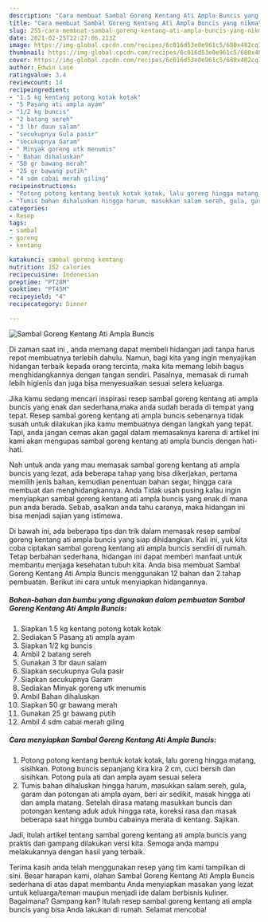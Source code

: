 ```yaml
---
description: "Cara membuat Sambal Goreng Kentang Ati Ampla Buncis yang nikmat dan Mudah Dibuat"
title: "Cara membuat Sambal Goreng Kentang Ati Ampla Buncis yang nikmat dan Mudah Dibuat"
slug: 255-cara-membuat-sambal-goreng-kentang-ati-ampla-buncis-yang-nikmat-dan-mudah-dibuat
date: 2021-02-25T22:27:06.213Z
image: https://img-global.cpcdn.com/recipes/6c016d53e0e961c5/680x482cq70/sambal-goreng-kentang-ati-ampla-buncis-foto-resep-utama.jpg
thumbnail: https://img-global.cpcdn.com/recipes/6c016d53e0e961c5/680x482cq70/sambal-goreng-kentang-ati-ampla-buncis-foto-resep-utama.jpg
cover: https://img-global.cpcdn.com/recipes/6c016d53e0e961c5/680x482cq70/sambal-goreng-kentang-ati-ampla-buncis-foto-resep-utama.jpg
author: Edwin Lane
ratingvalue: 3.4
reviewcount: 14
recipeingredient:
- "1.5 kg kentang potong kotak kotak"
- "5 Pasang ati ampla ayam"
- "1/2 kg buncis"
- "2 batang sereh"
- "3 lbr daun salam"
- "secukupnya Gula pasir"
- "secukupnya Garam"
- " Minyak goreng utk menumis"
- " Bahan dihaluskan"
- "50 gr bawang merah"
- "25 gr bawang putih"
- "4 sdm cabai merah giling"
recipeinstructions:
- "Potong potong kentang bentuk kotak kotak, lalu goreng hingga matang, sisihkan. Potong buncis sepanjang kira kira 2 cm, cuci bersih dan sisihkan. Potong pula ati dan ampla ayam sesuai selera"
- "Tumis bahan dihaluskan hingga harum, masukkan salam sereh, gula, garam dan potongan ati ampla ayam, beri air sedikit, masak hingga ati dan ampla matang. Setelah dirasa matang masukkan buncis dan potongan kentang aduk aduk hingga rata, koreksi rasa dan masak beberapa saat hingga bumbu cabainya merata di kentang. Sajikan."
categories:
- Resep
tags:
- sambal
- goreng
- kentang

katakunci: sambal goreng kentang 
nutrition: 152 calories
recipecuisine: Indonesian
preptime: "PT28M"
cooktime: "PT45M"
recipeyield: "4"
recipecategory: Dinner

---
```



![Sambal Goreng Kentang Ati Ampla Buncis](https://img-global.cpcdn.com/recipes/6c016d53e0e961c5/680x482cq70/sambal-goreng-kentang-ati-ampla-buncis-foto-resep-utama.jpg)

Di zaman  saat ini , anda memang dapat membeli hidangan jadi tanpa harus repot membuatnya terlebih dahulu. Namun, bagi kita yang ingin menyajikan hidangan terbaik kepada orang tercinta, maka kita memang lebih bagus menghidangkannya dengan tangan sendiri. Pasalnya, memasak di rumah lebih higienis dan juga bisa menyesuaikan sesuai selera keluarga.

Jika kamu sedang mencari inspirasi resep sambal goreng kentang ati ampla buncis yang enak dan sederhana,maka anda sudah berada di tempat yang tepat. Resep sambal goreng kentang ati ampla buncis  sebenarnya tidak susah untuk dilakukan jika kamu membuatnya dengan langkah yang tepat. Tapi, anda jangan cemas akan gagal dalam memasaknya 
karena di artikel ini kami akan mengupas sambal goreng kentang ati ampla buncis dengan hati-hati.  



Nah untuk anda yang mau memasak sambal goreng kentang ati ampla buncis yang lezat, ada beberapa tahap yang bisa dikerjakan, pertama memilih jenis bahan, kemudian penentuan bahan segar, hingga cara membuat dan menghidangkannya. Anda Tidak usah pusing kalau ingin menyiapkan sambal goreng kentang ati ampla buncis yang enak di mana pun anda berada. Sebab, asalkan anda  tahu caranya, maka hidangan ini bisa menjadi sajian yang istimewa.

Di bawah ini, ada beberapa tips dan trik dalam memasak resep sambal goreng kentang ati ampla buncis yang siap dihidangkan. Kali ini, yuk kita coba ciptakan sambal goreng kentang ati ampla buncis sendiri di rumah. Tetap berbahan sederhana, hidangan ini dapat memberi manfaat untuk membantu menjaga kesehatan tubuh kita. Anda bisa membuat Sambal Goreng Kentang Ati Ampla Buncis menggunakan 12 bahan dan 2 tahap pembuatan. Berikut ini cara untuk menyiapkan hidangannya.

<!--inarticleads1-->

##### Bahan-bahan dan bumbu yang digunakan dalam pembuatan Sambal Goreng Kentang Ati Ampla Buncis:

1. Siapkan 1.5 kg kentang potong kotak kotak
1. Sediakan 5 Pasang ati ampla ayam
1. Siapkan 1/2 kg buncis
1. Ambil 2 batang sereh
1. Gunakan 3 lbr daun salam
1. Siapkan secukupnya Gula pasir
1. Siapkan secukupnya Garam
1. Sediakan  Minyak goreng utk menumis
1. Ambil  Bahan dihaluskan
1. Siapkan 50 gr bawang merah
1. Gunakan 25 gr bawang putih
1. Ambil 4 sdm cabai merah giling




<!--inarticleads2-->

##### Cara menyiapkan Sambal Goreng Kentang Ati Ampla Buncis:

1. Potong potong kentang bentuk kotak kotak, lalu goreng hingga matang, sisihkan. Potong buncis sepanjang kira kira 2 cm, cuci bersih dan sisihkan. Potong pula ati dan ampla ayam sesuai selera
1. Tumis bahan dihaluskan hingga harum, masukkan salam sereh, gula, garam dan potongan ati ampla ayam, beri air sedikit, masak hingga ati dan ampla matang. Setelah dirasa matang masukkan buncis dan potongan kentang aduk aduk hingga rata, koreksi rasa dan masak beberapa saat hingga bumbu cabainya merata di kentang. Sajikan.




Jadi, itulah artikel tentang  sambal goreng kentang ati ampla buncis  yang praktis dan gampang dilakukan versi kita. Semoga anda mampu melakukannya dengan hasil yang terbaik. 

Terima kasih anda telah menggunakan resep yang tim kami tampilkan di sini. Besar harapan kami, olahan  Sambal Goreng Kentang Ati Ampla Buncis sederhana di atas dapat membantu Anda menyiapkan masakan yang lezat untuk keluarga/teman maupun menjadi ide dalam berbisnis kuliner. Bagaimana? Gampang kan? Itulah resep sambal goreng kentang ati ampla buncis yang bisa Anda lakukan di rumah. Selamat mencoba!

